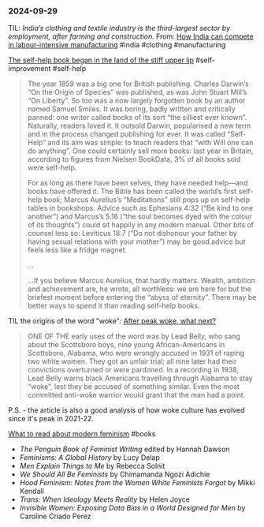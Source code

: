 ### 2024-09-29

TIL: _India’s clothing and textile industry is the third-largest sector by employment, after farming and construction._ From: [How India can compete in labour-intensive manufacturing](https://www.economist.com/asia/2024/09/26/how-india-can-compete-in-labour-intensive-manufacturing) #india #clothing #manufacturing

[The self-help book began in the land of the stiff upper lip](https://www.economist.com/britain/2024/09/23/the-self-help-book-began-in-the-land-of-the-stiff-upper-lip) #self-improvement #self-help

> The year 1859 was a big one for British publishing. Charles Darwin’s “On the Origin of Species” was published, as was John Stuart Mill’s “On Liberty”. So too was a now largely forgotten book by an author named Samuel Smiles. It was boring, badly written and critically panned: one writer called books of its sort “the silliest ever known”. Naturally, readers loved it. It outsold Darwin, popularised a new term and in the process changed publishing for ever. It was called “Self-Help” and its aim was simple: to teach readers that “with Will one can do anything”. One could certainly sell more books: last year in Britain, according to figures from Nielsen BookData, 3% of all books sold were self-help.
> 
> For as long as there have been selves, they have needed help—and books have offered it. The Bible has been called the world’s first self-help book; Marcus Aurelius’s “Meditations” still pops up on self-help tables in bookshops. Advice such as Ephesians 4:32 (“Be kind to one another”) and Marcus’s 5.16 (“the soul becomes dyed with the colour of its thoughts”) could sit happily in any modern manual. Other bits of counsel less so: Leviticus 18:7 (“Do not dishonour your father by having sexual relations with your mother”) may be good advice but feels less like a fridge magnet.
> 
> …
> 
> …If you believe Marcus Aurelius, that hardly matters. Wealth, ambition and achievement are, he wrote, all worthless: we are here for but the briefest moment before entering the “abyss of eternity”. There may be better ways to spend it than reading self-help books.

TIL the origins of the word "woke": [After peak woke, what next?](https://www.economist.com/leaders/2024/09/19/after-peak-woke-what-next)

> ONE OF THE early uses of the word was by Lead Belly, who sang about the Scottsboro boys, nine young African-Americans in Scottsboro, Alabama, who were wrongly accused in 1931 of raping two white women. They got an unfair trial; all nine later had their convictions overturned or were pardoned. In a recording in 1938, Lead Belly warns black Americans travelling through Alabama to stay “woke”, lest they be accused of something similar. Even the most committed anti-woke warrior would grant that the man had a point.

P.S. - the article is also a good analysis of how woke culture has evolved since it's peak in 2021-22.

[What to read about modern feminism](https://www.economist.com/the-economist-reads/2024/09/19/what-to-read-about-modern-feminism) #books 
- _The Penguin Book of Feminist Writing_ edited by Hannah Dawson
- _Feminisms: A Global History_ by Lucy Delap
- _Men Explain Things to Me_ by Rebecca Solnit
- _We Should All Be Feminists_ by Chimamanda Ngozi Adichie
- _Hood Feminism: Notes from the Women White Feminists Forgot_ by Mikki Kendall
- _Trans: When Ideology Meets Reality_ by Helen Joyce
- _Invisible Women: Exposing Data Bias in a World Designed for Men_ by Caroline Criado Perez
